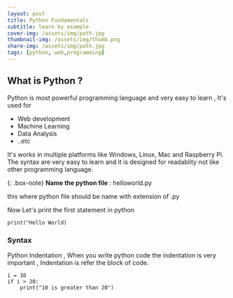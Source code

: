 ```yaml
---
layout: post
title: Python Fundamentals
subtitle: learn by example
cover-img: /assets/img/path.jpg
thumbnail-img: /assets/img/thumb.png
share-img: /assets/img/path.jpg
tags: [python, web,programming]
---
```


## What is Python ?
Python is most powerful programming language and very easy to learn ,  It's used for 

* Web development 
* Machine Learning 
* Data Analysis 
* ..etc 

It's works in multiple platforms like  Windows, Linux, Mac and Raspberry Pi. The syntax are very easy to learn and it is designed for readablity not like other programming language.


{: .box-note}
**Name the python file** :  helloworld.py

this where python file should be name with extension of .py

Now Let's print the first statement in python
```
print("Hello World)
```

### Syntax

Python Indentation , When you write python code the indentation is very important , Indentation is refer the block of code.

```
i = 10
if i > 20:
    print("10 is greater than 20")
```

